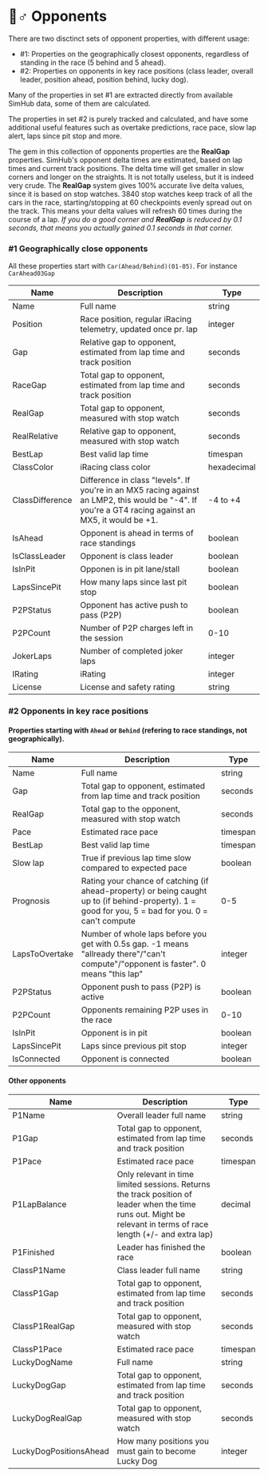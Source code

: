 # 🧍♂ Opponents

There are two disctinct sets of opponent properties, with different usage:

* \#1: Properties on the geographically closest opponents, regardless of standing in the race (5 behind and 5 ahead).
* \#2: Properties on opponents in key race positions (class leader, overall leader, position ahead, position behind, lucky dog).

Many of the properties in set #1 are extracted directly from available SimHub data, some of them are calculated.&#x20;

The properties in set #2 is purely tracked and calculated, and have some additional useful features such as overtake predictions, race pace, slow lap alert, laps since pit stop and more.&#x20;

The gem in this collection of opponents properties are the **RealGap** properties. SimHub's opponent delta times are estimated, based on lap times and current track positions. The delta time will get smaller in slow corners and longer on the straights. It is not totally useless, but it is indeed very crude. The **RealGap** system gives 100% accurate live delta values, since it is based on stop watches. 3840 stop watches keep track of all the cars in the race, starting/stopping at 60 checkpoints evenly spread out on the track. This means your delta values will refresh 60 times during the course of a lap. _If you do a good corner and **RealGap** is reduced by 0.1 seconds, that means you actually gained 0.1 seconds in that corner._&#x20;

### #1 Geographically close opponents

All these properties start with `Car(Ahead/Behind)(01-05)`. For instance `CarAhead03Gap`

<table data-view="cards"><thead><tr><th>Name</th><th>Description</th><th>Type</th></tr></thead><tbody><tr><td>Name</td><td>Full name</td><td>string</td></tr><tr><td>Position</td><td>Race position, regular iRacing telemetry, updated once pr. lap</td><td>integer</td></tr><tr><td>Gap</td><td>Relative gap to opponent, estimated from lap time and track position</td><td>seconds</td></tr><tr><td>RaceGap</td><td>Total gap to opponent, estimated from lap time and track position</td><td>seconds</td></tr><tr><td>RealGap</td><td>Total gap to opponent, measured with stop watch</td><td>seconds</td></tr><tr><td>RealRelative</td><td>Relative gap to opponent, measured with stop watch</td><td>seconds</td></tr><tr><td>BestLap</td><td>Best valid lap time</td><td>timespan</td></tr><tr><td>ClassColor</td><td>iRacing class color</td><td>hexadecimal</td></tr><tr><td>ClassDifference</td><td>Difference in class "levels". If you're in an MX5 racing against an LMP2, this would be "-4". If you're a GT4 racing against an MX5, it would be +1.</td><td>-4 to +4</td></tr><tr><td>IsAhead</td><td>Opponent is ahead in terms of race standings</td><td>boolean</td></tr><tr><td>IsClassLeader</td><td>Opponent is class leader</td><td>boolean</td></tr><tr><td>IsInPit</td><td>Opponen is in pit lane/stall</td><td>boolean</td></tr><tr><td>LapsSincePit</td><td>How many laps since last pit stop</td><td>boolean</td></tr><tr><td>P2PStatus</td><td>Opponent has active push to pass (P2P)</td><td>boolean</td></tr><tr><td>P2PCount</td><td>Number of P2P charges left in the session</td><td>0-10</td></tr><tr><td>JokerLaps</td><td>Number of completed joker laps</td><td>integer</td></tr><tr><td>IRating</td><td>iRating</td><td>integer</td></tr><tr><td>License</td><td>License and safety rating</td><td>string</td></tr></tbody></table>

### #2 Opponents in key race positions

#### Properties starting with `Ahead` or `Behind` (refering to race standings, not geographically).

<table data-view="cards"><thead><tr><th>Name</th><th>Description</th><th>Type</th></tr></thead><tbody><tr><td>Name</td><td>Full name</td><td>string</td></tr><tr><td>Gap</td><td>Total gap to opponent, estimated from lap time and track position</td><td>seconds</td></tr><tr><td>RealGap</td><td>Total gap to the opponent, measured with stop watch</td><td>seconds</td></tr><tr><td>Pace</td><td>Estimated race pace</td><td>timespan</td></tr><tr><td>BestLap</td><td>Best valid lap time</td><td>timespan</td></tr><tr><td>Slow lap</td><td>True if previous lap time slow compared to expected pace</td><td>boolean</td></tr><tr><td>Prognosis</td><td>Rating your chance of catching (if ahead-property) or being caught up to (if behind-property). 1 = good for you, 5 = bad for you. 0 = can't compute</td><td>0-5</td></tr><tr><td>LapsToOvertake</td><td>Number of whole laps before you get with 0.5s gap. -1 means "allready there"/"can't compute"/"opponent is faster". 0 means "this lap"</td><td>integer</td></tr><tr><td>P2PStatus</td><td>Opponent push to pass (P2P) is active</td><td>boolean</td></tr><tr><td>P2PCount</td><td>Opponents remaining P2P uses in the race</td><td>0-10</td></tr><tr><td>IsInPit</td><td>Opponent is in pit</td><td>boolean</td></tr><tr><td>LapsSincePit</td><td>Laps since previous pit stop</td><td>integer</td></tr><tr><td>IsConnected</td><td>Opponent is connected</td><td>boolean</td></tr></tbody></table>

#### Other opponents

<table data-view="cards"><thead><tr><th>Name</th><th>Description</th><th>Type</th></tr></thead><tbody><tr><td>P1Name</td><td>Overall leader full name</td><td>string</td></tr><tr><td>P1Gap</td><td>Total gap to opponent, estimated from lap time and track position</td><td>seconds</td></tr><tr><td>P1Pace</td><td>Estimated race pace</td><td>timespan</td></tr><tr><td>P1LapBalance</td><td>Only relevant in time limited sessions. Returns the track position of leader when the time runs out. Might be relevant in terms of race length (+/- and extra lap)</td><td>decimal</td></tr><tr><td>P1Finished</td><td>Leader has finished the race</td><td>boolean</td></tr><tr><td>ClassP1Name</td><td>Class leader full name</td><td>string</td></tr><tr><td>ClassP1Gap</td><td>Total gap to opponent, estimated from lap time and track position</td><td>seconds</td></tr><tr><td>ClassP1RealGap</td><td>Total gap to opponent, measured with stop watch</td><td>seconds</td></tr><tr><td>ClassP1Pace</td><td>Estimated race pace</td><td>timespan</td></tr><tr><td>LuckyDogName</td><td>Full name</td><td>string</td></tr><tr><td>LuckyDogGap</td><td>Total gap to opponent, estimated from lap time and track position</td><td>seconds</td></tr><tr><td>LuckyDogRealGap</td><td>Total gap to opponent, measured with stop watch</td><td>seconds</td></tr><tr><td>LuckyDogPositionsAhead</td><td>How many positions you must gain to become Lucky Dog</td><td>integer</td></tr></tbody></table>

